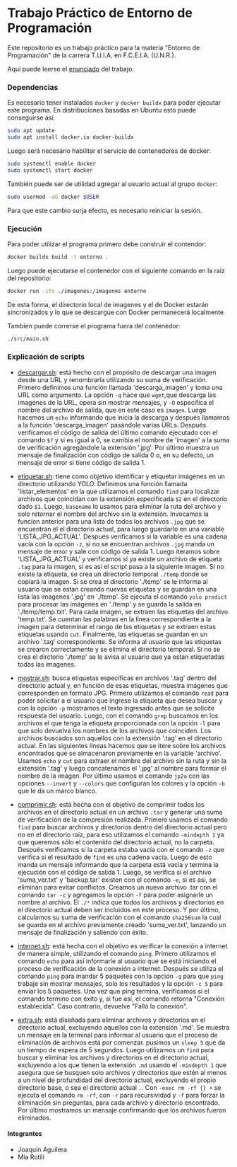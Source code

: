 # Trabajo Práctico de Entorno de Programación
Este repositorio es un trabajo práctico para la materia "Entorno de
Programación" de la carrera T.U.I.A. en F.C.E.I.A. (U.N.R.).

Aquí puede leerse el [enunciado](docs/enunciado.md) del trabajo.

### Dependencias

Es necesario tener instalados `docker` y `docker buildx` para poder ejecutar
este programa. En distribuciones basadas en Ubuntu esto puede conseguirse así:
```bash
sudo apt update
sudo apt install docker.io docker-buildx
```

Luego será necesario habilitar el servicio de contenedores de docker:
```bash
sudo systemctl enable docker
sudo systemctl start docker
```

También puede ser de utilidad agregar al usuario actual al grupo `docker`:
```bash
sudo usermod -aG docker $USER
```
Para que este cambio surja efecto, es necesario reiniciar la sesión.

### Ejecución

Para poder utilizar el programa primero debe construir el contendor:
```bash
docker buildx build -t entorno .
```

Luego puede ejecutarse el contenedor con el siguiente comando en la raíz del repositorio:
```bash
docker run -itv ./imagenes:/imagenes entorno
```
De esta forma, el directorio local de imagenes y el de Docker estarán sincronizados y lo que se descargue con Docker permanecerá localmente

Tambien puede correrse el programa fuera del contenedor:
```bash
./src/main.sh
```
### Explicación de scripts
- [descargar.sh](src/scripts/descargar.sh): está hecho con el propósito de descargar una imagen desde una URL y renombrarla utilizando su suma de verificación. 
Primero definimos una función llamada 'descarga_imagen' y toma una URL como argumento. La opción `-q` hace que `wget`,que descarga las imagenes de la URL, opera sin mostrar mensajes, y `-O` especifica el nombre del archivo de salida, que en este caso es `imagen`.
Luego hacemos un `echo` informando que inicia la descarga y después llamamos a la función 'descarga_imagen' pasándole varias URLs.
Después verificamos el código de salida del último comando ejecutado con el comando `$?` y si es igual a 0, se cambia el nombre de 'imagen' a la suma de verificación agregándole la extensión '.jpg'.
Por último muestra un mensaje de finalización con código de salida 0 o, en su defecto, un mensaje de error si tiene código de salida 1.

- [etiquetar.sh](src/scripts/etiquetar.sh): tiene como objetivo identificar y etiquetar imágenes en un directorio utilizando YOLO.
Definimos una función llamada 'listar_elementos' en la que utilizamos el comando `find` para localizar archivos que coincidan con la extensión especificada `$2` en el directorio dado `$1`. Luego, `basename` lo usamos para eliminar la ruta del archivo y solo retornar el nombre del archivo sin la extensión.
Invocamos la funcíon anterior para una lista de todos los archivos `.jpg` que se encuentran el el directorio actual, para luego guardarlo en una variable 'LISTA_JPG_ACTUAL'.
Después verificamos si la variable es una cadena vacía con la opción `-z`, si no se encuentran archivos `.jpg` manda un mensaje de error y sale con código de salida 1.
Luego iteramos sobre 'LISTA_JPG_ACTUAL' y verificamos si ya existe un archivo de etiqueta `.tag` para la imagen, si es así el script pasa a la siguiente imagen. Si no existe la etiqueta, se crea un directorio temporal `./temp` donde se copiará la imagen.
Si se crea el directorio './temp' se le informa al usuario que se estan creando nuevas etiquetas y se guardan en una lista las imagenes '.jpg' en './temp'. Se ejecuta el comando `yolo predict` para procesar las imágenes en './temp' y se guarda la salida en './temp/temp.txt'.
Para cada imagen, se extraen las etiquetas del archivo 'temp.txt'. Se cuentan las palabras en la línea correspondiente a la imagen para determinar el rango de las etiquetas y se extraen estas etiquetas usando `cut`. Finalmente, las etiquetas se guardan en un archivo '.tag' correspondiente. Se informa al usuario que las etiquetas se crearon correctamente y se elimina el directorio temporal.
Si no se crea el dirctorio './temp' se le avisa al usuario que ya estan etiquetadas todas las imagenes.

- [mostrar.sh](src/scripts/mostrar.sh): busca etiquetas específicas en archivos '.tag' dentro del directorio actual y, en función de esas etiquetas, muestra imágenes que corresponden en formato JPG.
Primero utilizamos el comando `read` para poder solicitar a el usuario que ingrese la etiqueta que desea buscar y con la opción `-p` mostramos el texto ingresado antes que se solicite respuesta del usuario.
Luego, con el comando `grep` buscamos en los archivos el que tenga la etiqueta proporcionada con la opción `-l` para que solo devuelva los nombres de los archivos que coinciden. Los archivos buscados son aquellos con la extensión '.tag' en el directorio actual.
En las siguientes líneas hacemos que se itere sobre los archivos encontrados que se almacenaron previamente en la variable 'archivo'. Usamos `echo` y `cut` para extraer el nombre del archivo sin la ruta y sin la extensión '.tag' y luego concatenamos el '.jpg' al nombre para formar el nombre de la imágen.
Por último usamos el comando `jp2a` con las opciones `--invert` y `--colors` que configuran los colores y la opción `-b` que le da un marco blanco.

- [comprimir.sh](src/scripts/comprimir.sh): está hecha con el objetivo de comprimir todos los archivos en el directorio actual en un archivo `.tar` y generar una suma de verificación de la compresión realizada.
Primero usamos el comando `find` para buscar archivos y directorios dentro del directorio actual pero no en el directorio raíz, para eso utilizamos el comando `-mindepth 1` ya que queremos sólo el contenido del directorio actual, no la carpeta. 
Después verificamos si la carpeta estaba vacía con el comando `-z` que verifica si el resultado de `find` es una cadena vacía. Luego de esto manda un mensaje informando que la carpeta está vacía y termina la ejecución con el código de salida 1.
Luego, se verifica si el archivo 'suma_ver.txt' y 'backup.tar' existen con el comando `-e`, si es así, se eliminan para evitar conflictos.
Creamos un nuevo archivo .tar con el comando `tar -c` y agregamos la opción `-f` para poder asignarle un nombre al archivo. El `./*` indica que todos los archivos y directorios en el directorio actual deben ser incluidos en este proceso. Y por último, calculamos su suma de verificación con el comando `sha256sum` la cual se guarda en el archivo previamente creado 'suma_ver.txt', lanzando un mensaje de finalización y saliendo con éxito.

- [internet.sh](src/scripts/internet.sh): está hecha con el objetivo es verificar la conexión a internet de manera simple, utilizando el comando `ping`.
Primero utilizamos el comando `echo` para así informarle al usuario que se está iniciando el proceso de verificación de la conexión a internet. Después se utiliza el comando `ping` para mandar 5 paquetes con la opción `-q` para que `ping` trabaje sin mostrar mensajes, solo los resultados y la opción `-c 5` para enviar los 5 paquetes.
Una vez que ping termina, verificamos si el comando termino con éxito y, si fue así, el comando retorna "Conexión establecida". Caso contrario, devuelve "Falló la conexión".

- [extra.sh](src/scripts/internet.sh): está diseñada para eliminar archivos y directorios en el directorio actual, excluyendo aquellos con la extensión '.md'.
Se muestra un mensaje en la terminal para informar al usuario que el proceso de eliminación de archivos está por comenzar. pusimos un `sleep 5` que da un tiempo de espera de 5 segundos.
Luego utilizamos un `find` para buscar y eliminar los archivos y directorios en el directorio actual, excluyendo a los que tienen la extensión `.md` usando el `-mindepth 1` que asegura que se busquen solo archivos y directorios que estén al menos a un nivel de profundidad del directorio actual, excluyendo el propio directorio base, o sea el directorio actual `.`.
Con `-exec rm -rf {} +` se ejecuta el comando `rm -rf`, con `-r` para recursividad y `-f` para forzar la eliminación sin preguntas, para cada archivo y directorio encontrado.
Por último mostramos un mensaje confirmando que los archivos fueron eliminados.

#### Integrantes

* Joaquín Aguilera
* Mia Rotili
